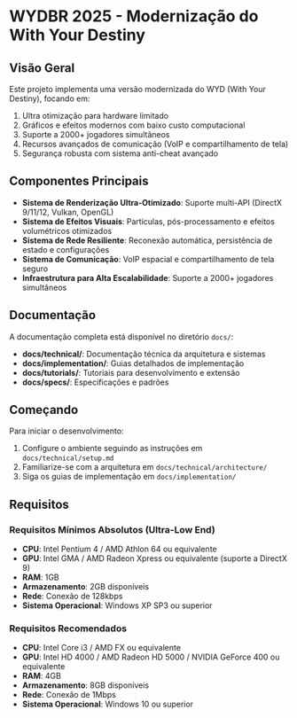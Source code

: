 # WYDBR 2025 - Modernização do With Your Destiny

## Visão Geral

Este projeto implementa uma versão modernizada do WYD (With Your Destiny), focando em:

1. Ultra otimização para hardware limitado
2. Gráficos e efeitos modernos com baixo custo computacional
3. Suporte a 2000+ jogadores simultâneos
4. Recursos avançados de comunicação (VoIP e compartilhamento de tela)
5. Segurança robusta com sistema anti-cheat avançado

## Componentes Principais

- **Sistema de Renderização Ultra-Otimizado**: Suporte multi-API (DirectX 9/11/12, Vulkan, OpenGL)
- **Sistema de Efeitos Visuais**: Partículas, pós-processamento e efeitos volumétricos otimizados
- **Sistema de Rede Resiliente**: Reconexão automática, persistência de estado e configurações
- **Sistema de Comunicação**: VoIP espacial e compartilhamento de tela seguro
- **Infraestrutura para Alta Escalabilidade**: Suporte a 2000+ jogadores simultâneos

## Documentação

A documentação completa está disponível no diretório `docs/`:

- **docs/technical/**: Documentação técnica da arquitetura e sistemas
- **docs/implementation/**: Guias detalhados de implementação
- **docs/tutorials/**: Tutoriais para desenvolvimento e extensão
- **docs/specs/**: Especificações e padrões

## Começando

Para iniciar o desenvolvimento:

1. Configure o ambiente seguindo as instruções em `docs/technical/setup.md`
2. Familiarize-se com a arquitetura em `docs/technical/architecture/`
3. Siga os guias de implementação em `docs/implementation/`

## Requisitos

### Requisitos Mínimos Absolutos (Ultra-Low End)
- **CPU**: Intel Pentium 4 / AMD Athlon 64 ou equivalente
- **GPU**: Intel GMA / AMD Radeon Xpress ou equivalente (suporte a DirectX 9)
- **RAM**: 1GB
- **Armazenamento**: 2GB disponíveis
- **Rede**: Conexão de 128kbps
- **Sistema Operacional**: Windows XP SP3 ou superior

### Requisitos Recomendados
- **CPU**: Intel Core i3 / AMD FX ou equivalente
- **GPU**: Intel HD 4000 / AMD Radeon HD 5000 / NVIDIA GeForce 400 ou equivalente
- **RAM**: 4GB
- **Armazenamento**: 8GB disponíveis
- **Rede**: Conexão de 1Mbps
- **Sistema Operacional**: Windows 10 ou superior
